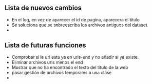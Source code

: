 ## Lista de nuevos cambios
* En el log, en vez de aparecer el id de pagina, aparecera el titulo
* Se soluciona que se sobreescriba los archivos antiguos del dataset
* 

## Lista de futuras funciones
* Comprobar si la url esta ya en urls-end y no añadir si ya existe.
* Eliminar archivos urls menos el end
* Mostrar que no ha encontrado el texto del titulo de la web
* pasar gestión de archivos temporales a una clase
* 